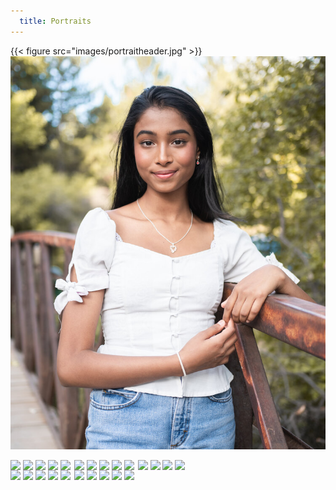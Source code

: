 ```yaml
---
  title: Portraits
---
```

  {{< figure src="images/portraitheader.jpg" >}}
![](images/portraitheader.jpg)
<html>
  <style>
  #gallery {
  line-height:0;
-webkit-column-count:5; /* split it into 5 columns */
  -webkit-column-gap:5px; /* give it a 5px gap between columns */
  -moz-column-count:5;
-moz-column-gap:5px;
column-count:5;
column-gap:5px;
}

#gallery img {
width: 100% !important;
height: auto !important;
margin-bottom:5px; /* to match column gap */
  }


@media (max-width: 1200px) {
  #gallery {
  -moz-column-count:    4;
  -webkit-column-count: 4;
  column-count:         4;
}
}

@media (max-width: 1000px) {
  #gallery {
  -moz-column-count:    3;
  -webkit-column-count: 3;
  column-count:         3;
}
}

@media (max-width: 800px) {
  #gallery {
  -moz-column-count:    2;
  -webkit-column-count: 2;
  column-count:         2;
}
}

@media (max-width: 400px) {
  #gallery {
  -moz-column-count:    1;
  -webkit-column-count: 1;
  column-count:         1;
}
}
</style>
  </html>
  
  <html lang="en">
    <head>
    <meta charset="utf-8">
      <title>Image Gallery</title>
      <meta name="description" content="Responsive Image Gallery">
        <meta name="author" content="Tim Wells">
          <style type="text/css">
            </style>
            </head>
            <body>
            <div id="gallery">
              <img src="/post/_index_files/portraitheader.jpg">
                <img src="/post/Potraits/_index_files/p1.jpg">
                  <img src="/post/Potraits/_index_files/p2.jpg">
                    <img src="/post/_index_files/p3.jpg">
                      <img src="/post/_index_files/p4.jpg">
                        <img src="/post/_index_files/portraitheader.jpg">
                          <img src="/post/_index_files/portraitheader.jpg">
                            <img src="/post/_index_files/portraitheader.jpg">
                              <img src="/post/_index_files/portraitheader.jpg">
                                <img src="/post/_index_files/portraitheader.jpg">
                                  <img src="/post/_index_files/portraitheader.jpg">
                                    <img src="/post/_index_files/portraitheader.jpg">
                                      <img src="/post/_index_files/portraitheader.jpg">
                                        <img src="/post/_index_files/portraitheader.jpg">
                                          <img src="/post/_index_files/portraitheader.jpg">
                                            <img src="/post/_index_files/portraitheader.jpg">
                                              <img src="/post/_index_files/portraitheader.jpg">
                                                <img src="/post/_index_files/portraitheader.jpg">
                                                  <img src="/post/_index_files/portraitheader.jpg">
                                                    <img src="/post/_index_files/portraitheader.jpg">
                                                      <img src="/post/_index_files/portraitheader.jpg">
                                                        <img src="/post/_index_files/portraitheader.jpg">
                                                          <img src="/post/_index_files/portraitheader.jpg">
                                                            <img src="/post/_index_files/portraitheader.jpg">
                                                              </div>
                                                             </body>
                                                             </html>
                                                              
                                                              
                                                              
                                                              